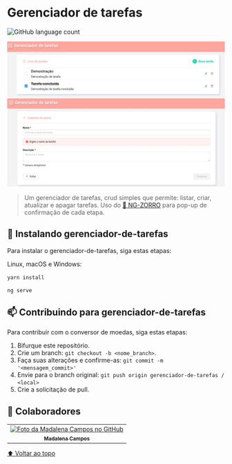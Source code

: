 # Gerenciador de tarefas

![GitHub language count](https://img.shields.io/badge/Angular-DD0031?style=for-the-badge&logo=angular&logoColor=white)

<img src="home.jpg" alt="Home do aplicativo">
<img src="cadastro.jpg" alt="Tela de cadastro de tarefa">

> Um gerenciador de tarefas, crud simples que permite: listar, criar, atualizar e apagar tarefas. Uso do <a href="https://ng.ant.design/docs/introduce/en">🔗 NG-ZORRO</a> para pop-up de confirmação de cada etapa.

## 🚀 Instalando gerenciador-de-tarefas

Para instalar o gerenciador-de-tarefas, siga estas etapas:

Linux, macOS e Windows:
```
yarn install
```
```
ng serve
```

## 📫 Contribuindo para gerenciador-de-tarefas  

Para contribuir com o conversor de moedas, siga estas etapas:

1. Bifurque este repositório.
2. Crie um branch: `git checkout -b <nome_branch>`.
3. Faça suas alterações e confirme-as: `git commit -m '<mensagem_commit>'`
4. Envie para o branch original: `git push origin gerenciador-de-tarefas / <local>`
5. Crie a solicitação de pull.

## 🤝 Colaboradores

<table>
  <tr>
    <td align="center">
      <a href="#">
        <img src="https://avatars.githubusercontent.com/u/71613655?s=400&u=72919061aa963579cfa8ecc8d9cc7933fb24a032&v=4" width="100px;" alt="Foto da Madalena Campos no GitHub"/><br>
        <sub>
          <b>Madalena Campos</b>
        </sub>
      </a>
    </td>
  </tr>
</table>

[⬆ Voltar ao topo](#gerenciador-de-tarefas)<br>
